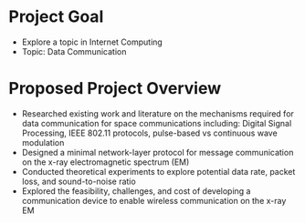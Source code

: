 # Project Goal
* Explore a topic in Internet Computing
* Topic: Data Communication
# Proposed Project Overview
* Researched existing work and literature on the mechanisms required for data communication for space communications including: Digital Signal Processing, IEEE 802.11 protocols, pulse-based vs continuous wave modulation
* Designed a minimal network-layer protocol for message communication on the x-ray electromagnetic spectrum (EM)
* Conducted theoretical experiments to explore potential data rate, packet loss, and sound-to-noise ratio
* Explored the feasibility, challenges, and cost of developing a communication device to enable wireless communication on the x-ray EM